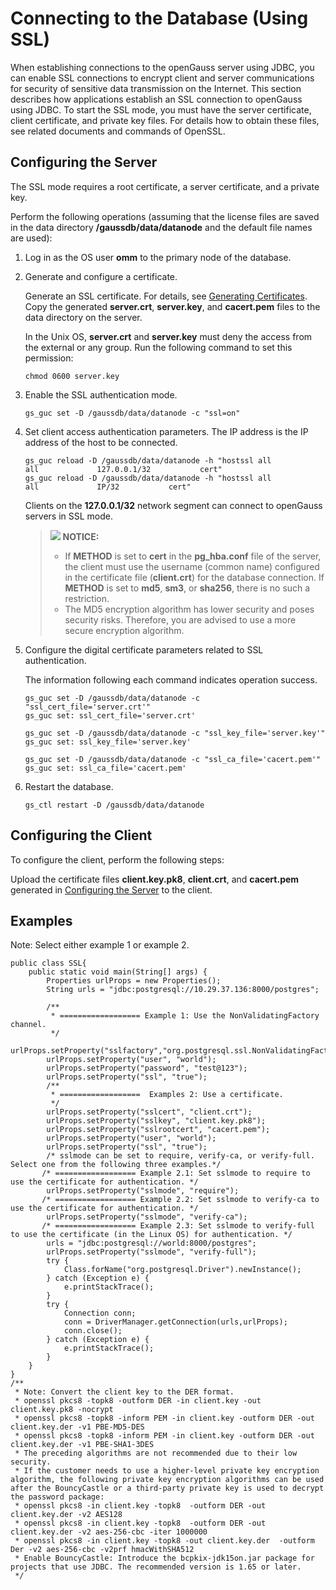 # Connecting to the Database \(Using SSL\)<a name="EN-US_TOPIC_0289900868"></a>

When establishing connections to the openGauss server using JDBC, you can enable SSL connections to encrypt client and server communications for security of sensitive data transmission on the Internet. This section describes how applications establish an SSL connection to openGauss using JDBC. To start the SSL mode, you must have the server certificate, client certificate, and private key files. For details how to obtain these files, see related documents and commands of OpenSSL.

## Configuring the Server<a name="en-us_topic_0283137170_en-us_topic_0237120382_en-us_topic_0213179127_en-us_topic_0189251215_en-us_topic_0059777633_s513e457bfaa24ce4b1a20a1f2322f9ae"></a>

The SSL mode requires a root certificate, a server certificate, and a private key.

Perform the following operations \(assuming that the license files are saved in the data directory  **/gaussdb/data/datanode**  and the default file names are used\):

1.  Log in as the OS user  **omm**  to the primary node of the database.
2.  Generate and configure a certificate.

    Generate an SSL certificate. For details, see  [Generating Certificates](../DatabaseAdministrationGuide/generating-certificates.md). Copy the generated  **server.crt**,  **server.key**, and  **cacert.pem**  files to the data directory on the server.

    In the Unix OS,  **server.crt**  and  **server.key**  must deny the access from the external or any group. Run the following command to set this permission:

    ```
    chmod 0600 server.key
    ```

3.  Enable the SSL authentication mode.

    ```
    gs_guc set -D /gaussdb/data/datanode -c "ssl=on"
    ```

4.  Set client access authentication parameters. The IP address is the IP address of the host to be connected.

    ```
    gs_guc reload -D /gaussdb/data/datanode -h "hostssl all             all             127.0.0.1/32           cert"
    gs_guc reload -D /gaussdb/data/datanode -h "hostssl all             all             IP/32           cert"
    ```

    Clients on the  **127.0.0.1/32**  network segment can connect to openGauss servers in SSL mode.

    >![](public_sys-resources/icon-notice.gif) **NOTICE:** 
    >-   If  **METHOD**  is set to  **cert**  in the  **pg\_hba.conf**  file of the server, the client must use the username \(common name\) configured in the certificate file \(**client.crt**\) for the database connection. If  **METHOD**  is set to  **md5**,  **sm3**, or  **sha256**, there is no such a restriction.
    >-   The MD5 encryption algorithm has lower security and poses security risks. Therefore, you are advised to use a more secure encryption algorithm.

5.  Configure the digital certificate parameters related to SSL authentication.

    The information following each command indicates operation success.

    ```
    gs_guc set -D /gaussdb/data/datanode -c "ssl_cert_file='server.crt'"
    gs_guc set: ssl_cert_file='server.crt'
    ```

    ```
    gs_guc set -D /gaussdb/data/datanode -c "ssl_key_file='server.key'"
    gs_guc set: ssl_key_file='server.key'
    ```

    ```
    gs_guc set -D /gaussdb/data/datanode -c "ssl_ca_file='cacert.pem'"
    gs_guc set: ssl_ca_file='cacert.pem'
    ```

6.  Restart the database.

    ```
    gs_ctl restart -D /gaussdb/data/datanode
    ```


## Configuring the Client<a name="en-us_topic_0283137170_en-us_topic_0237120382_en-us_topic_0213179127_en-us_topic_0189251215_en-us_topic_0059777633_s29b328f4eb634c5b903c430d663d038b"></a>

To configure the client, perform the following steps:

Upload the certificate files  **client.key.pk8**,  **client.crt**, and  **cacert.pem**  generated in  [Configuring the Server](#en-us_topic_0283137170_en-us_topic_0237120382_en-us_topic_0213179127_en-us_topic_0189251215_en-us_topic_0059777633_s513e457bfaa24ce4b1a20a1f2322f9ae)  to the client.

## Examples<a name="en-us_topic_0283137170_en-us_topic_0237120382_en-us_topic_0213179127_en-us_topic_0189251215_sac62520495454e38a58fb1c067bd8adc"></a>

Note: Select either example 1 or example 2.

```
public class SSL{
    public static void main(String[] args) {
        Properties urlProps = new Properties();
        String urls = "jdbc:postgresql://10.29.37.136:8000/postgres";

        /**
         * ================== Example 1: Use the NonValidatingFactory channel.
         */
        urlProps.setProperty("sslfactory","org.postgresql.ssl.NonValidatingFactory");
        urlProps.setProperty("user", "world");
        urlProps.setProperty("password", "test@123");
        urlProps.setProperty("ssl", "true");
        /**
         * ==================  Examples 2: Use a certificate.
         */
        urlProps.setProperty("sslcert", "client.crt");
        urlProps.setProperty("sslkey", "client.key.pk8");
        urlProps.setProperty("sslrootcert", "cacert.pem");
        urlProps.setProperty("user", "world");
        urlProps.setProperty("ssl", "true");
        /* sslmode can be set to require, verify-ca, or verify-full. Select one from the following three examples.*/
       /* ================== Example 2.1: Set sslmode to require to use the certificate for authentication. */
        urlProps.setProperty("sslmode", "require");
       /* ================== Example 2.2: Set sslmode to verify-ca to use the certificate for authentication. */
        urlProps.setProperty("sslmode", "verify-ca");
       /* ================== Example 2.3: Set sslmode to verify-full to use the certificate (in the Linux OS) for authentication. */
        urls = "jdbc:postgresql://world:8000/postgres";
        urlProps.setProperty("sslmode", "verify-full");
        try {
            Class.forName("org.postgresql.Driver").newInstance();
        } catch (Exception e) {
            e.printStackTrace();
        }
        try {
            Connection conn;
            conn = DriverManager.getConnection(urls,urlProps);
            conn.close();
        } catch (Exception e) {
            e.printStackTrace();
        }
    }
}
/**
 * Note: Convert the client key to the DER format.
 * openssl pkcs8 -topk8 -outform DER -in client.key -out client.key.pk8 -nocrypt
 * openssl pkcs8 -topk8 -inform PEM -in client.key -outform DER -out client.key.der -v1 PBE-MD5-DES
 * openssl pkcs8 -topk8 -inform PEM -in client.key -outform DER -out client.key.der -v1 PBE-SHA1-3DES
 * The preceding algorithms are not recommended due to their low security.
 * If the customer needs to use a higher-level private key encryption algorithm, the following private key encryption algorithms can be used after the BouncyCastle or a third-party private key is used to decrypt the password package:
 * openssl pkcs8 -in client.key -topk8  -outform DER -out client.key.der -v2 AES128
 * openssl pkcs8 -in client.key -topk8  -outform DER -out client.key.der -v2 aes-256-cbc -iter 1000000
 * openssl pkcs8 -in client.key -topk8 -out client.key.der  -outform Der -v2 aes-256-cbc -v2prf hmacWithSHA512
 * Enable BouncyCastle: Introduce the bcpkix-jdk15on.jar package for projects that use JDBC. The recommended version is 1.65 or later.
 */
```

